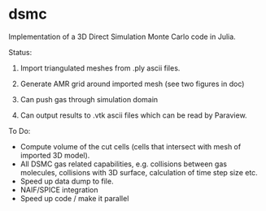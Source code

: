 # dsmc
Implementation of a 3D Direct Simulation Monte Carlo code in Julia.

Status:

1. Import triangulated meshes from .ply ascii files.

2. Generate AMR grid around imported mesh (see two figures in doc)

3. Can push gas through simulation domain

4. Can output results to .vtk ascii files which can be read by Paraview.

To Do:
* Compute volume of the cut cells (cells that intersect with mesh of imported 3D model).
* All DSMC gas related capabilities, e.g. collisions between gas molecules, collisions with 3D surface, calculation of time step size etc.
* Speed up data dump to file.
* NAIF/SPICE integration
* Speed up code / make it parallel

